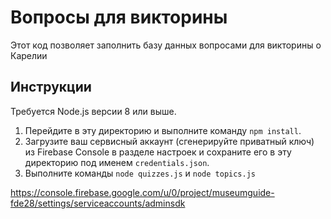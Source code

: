 # Вопросы для викторины

Этот код позволяет заполнить базу данных вопросами для викторины о Карелии

## Инструкции

Требуется Node.js версии 8 или выше.

1. Перейдите в эту директорию и выполните команду `npm install`. 
2. Загрузите ваш сервисный аккаунт (сгенерируйте приватный ключ) из Firebase Console в разделе настроек и сохраните его в эту директорию под именем `credentials.json`.
3. Выполните команды `node quizzes.js` и `node topics.js`

https://console.firebase.google.com/u/0/project/museumguide-fde28/settings/serviceaccounts/adminsdk